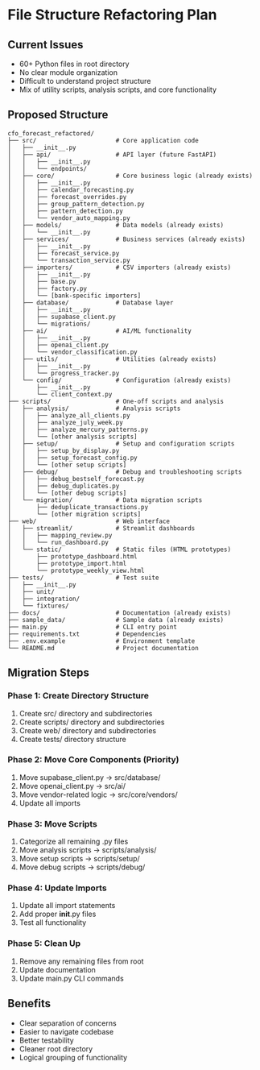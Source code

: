 # File Structure Refactoring Plan

## Current Issues
- 60+ Python files in root directory
- No clear module organization
- Difficult to understand project structure
- Mix of utility scripts, analysis scripts, and core functionality

## Proposed Structure

```
cfo_forecast_refactored/
├── src/                      # Core application code
│   ├── __init__.py
│   ├── api/                  # API layer (future FastAPI)
│   │   ├── __init__.py
│   │   └── endpoints/
│   ├── core/                 # Core business logic (already exists)
│   │   ├── __init__.py
│   │   ├── calendar_forecasting.py
│   │   ├── forecast_overrides.py
│   │   ├── group_pattern_detection.py
│   │   ├── pattern_detection.py
│   │   └── vendor_auto_mapping.py
│   ├── models/               # Data models (already exists)
│   │   └── __init__.py
│   ├── services/             # Business services (already exists)
│   │   ├── __init__.py
│   │   ├── forecast_service.py
│   │   └── transaction_service.py
│   ├── importers/            # CSV importers (already exists)
│   │   ├── __init__.py
│   │   ├── base.py
│   │   ├── factory.py
│   │   └── [bank-specific importers]
│   ├── database/             # Database layer
│   │   ├── __init__.py
│   │   ├── supabase_client.py
│   │   └── migrations/
│   ├── ai/                   # AI/ML functionality
│   │   ├── __init__.py
│   │   ├── openai_client.py
│   │   └── vendor_classification.py
│   ├── utils/                # Utilities (already exists)
│   │   ├── __init__.py
│   │   └── progress_tracker.py
│   └── config/               # Configuration (already exists)
│       ├── __init__.py
│       └── client_context.py
├── scripts/                  # One-off scripts and analysis
│   ├── analysis/             # Analysis scripts
│   │   ├── analyze_all_clients.py
│   │   ├── analyze_july_week.py
│   │   ├── analyze_mercury_patterns.py
│   │   └── [other analysis scripts]
│   ├── setup/                # Setup and configuration scripts
│   │   ├── setup_by_display.py
│   │   ├── setup_forecast_config.py
│   │   └── [other setup scripts]
│   ├── debug/                # Debug and troubleshooting scripts
│   │   ├── debug_bestself_forecast.py
│   │   ├── debug_duplicates.py
│   │   └── [other debug scripts]
│   └── migration/            # Data migration scripts
│       ├── deduplicate_transactions.py
│       └── [other migration scripts]
├── web/                      # Web interface
│   ├── streamlit/            # Streamlit dashboards
│   │   ├── mapping_review.py
│   │   └── run_dashboard.py
│   └── static/               # Static files (HTML prototypes)
│       ├── prototype_dashboard.html
│       ├── prototype_import.html
│       └── prototype_weekly_view.html
├── tests/                    # Test suite
│   ├── __init__.py
│   ├── unit/
│   ├── integration/
│   └── fixtures/
├── docs/                     # Documentation (already exists)
├── sample_data/              # Sample data (already exists)
├── main.py                   # CLI entry point
├── requirements.txt          # Dependencies
├── .env.example              # Environment template
└── README.md                 # Project documentation
```

## Migration Steps

### Phase 1: Create Directory Structure
1. Create src/ directory and subdirectories
2. Create scripts/ directory and subdirectories
3. Create web/ directory and subdirectories
4. Create tests/ directory structure

### Phase 2: Move Core Components (Priority)
1. Move supabase_client.py → src/database/
2. Move openai_client.py → src/ai/
3. Move vendor-related logic → src/core/vendors/
4. Update all imports

### Phase 3: Move Scripts
1. Categorize all remaining .py files
2. Move analysis scripts → scripts/analysis/
3. Move setup scripts → scripts/setup/
4. Move debug scripts → scripts/debug/

### Phase 4: Update Imports
1. Update all import statements
2. Add proper __init__.py files
3. Test all functionality

### Phase 5: Clean Up
1. Remove any remaining files from root
2. Update documentation
3. Update main.py CLI commands

## Benefits
- Clear separation of concerns
- Easier to navigate codebase
- Better testability
- Cleaner root directory
- Logical grouping of functionality